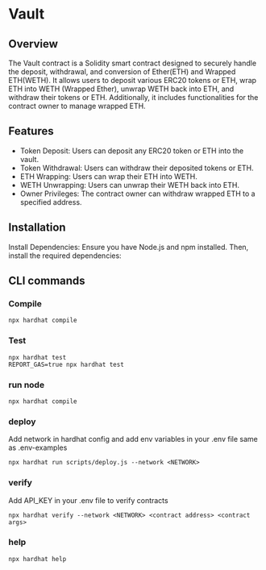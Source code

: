 # Vault

## Overview
The Vault contract is a Solidity smart contract designed to securely handle the deposit, withdrawal, and conversion of Ether(ETH) and Wrapped ETH(WETH). It allows users to deposit various ERC20 tokens or ETH, wrap ETH into WETH (Wrapped Ether), unwrap WETH back into ETH, and withdraw their tokens or ETH. Additionally, it includes functionalities for the contract owner to manage wrapped ETH.

## Features
- Token Deposit: Users can deposit any ERC20 token or ETH into the vault.
- Token Withdrawal: Users can withdraw their deposited tokens or ETH.
- ETH Wrapping: Users can wrap their ETH into WETH.
- WETH Unwrapping: Users can unwrap their WETH back into ETH.
- Owner Privileges: The contract owner can withdraw wrapped ETH to a specified address.

## Installation
Install Dependencies: Ensure you have Node.js and npm installed. Then, install the required dependencies:

## CLI commands

### Compile
```shell
npx hardhat compile
```

### Test
```shell
npx hardhat test
REPORT_GAS=true npx hardhat test
```

### run node
```shell
npx hardhat compile
```

### deploy
Add network in hardhat config and add env variables in your .env file same as .env-examples
```shell
npx hardhat run scripts/deploy.js --network <NETWORK>
```

### verify
Add API_KEY in your .env file to verify contracts
```shell
npx hardhat verify --network <NETWORK> <contract address> <contract args>
```

### help
```shell
npx hardhat help
```
